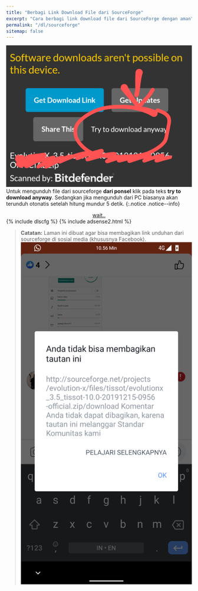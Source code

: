 ```yaml
---
title: "Berbagi Link Download File dari SourceForge"
excerpt: "Cara berbagi link download file dari SourceForge dengan aman" 
permalink: "/dl/sourceforge"
sitemap: false
---
```

![instruction mobile](/assets/image/scfg-mobile.png)
Untuk mengunduh file dari sourceforge **dari ponsel** klik pada teks **try to download anyway**. Sedangkan jika mengunduh dari PC biasanya akan terunduh otonatis setelah hitung mundur 5 detik.
{:.notice .notice--info} 

<div style="display: block; text-align: center;">

<a href="/" id="download" class="btn btn--primary">
wait..
</a>

</div>
{% include dlscfg %}
{% include adsense2.html %}

> **Catatan:** Laman ini dibuat agar bisa membagikan link unduhan dari sourceforge di sosial media (khususnya Facebook).
> ![berbagi di facebook](/assets/image/scfg-facebook.png)
